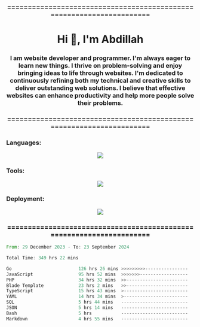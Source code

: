 <h3 align="center">=====================================================================</h3>
<h1 align="center">Hi 👋, I'm Abdillah</h1>
<h3 align="center">I am website developer and programmer. I'm always eager to learn new things. I thrive on problem-solving and enjoy bringing ideas to life through websites. I'm dedicated to continuously refining both my technical and creative skills to deliver outstanding web solutions. I believe that effective websites can enhance productivity and help more people solve their problems.</h3>
<h3 align="center">=====================================================================</h3>

<h3 align="left">Languages:</h3>
<p align="center">
  <a href="https://skillicons.dev">
    <img src="https://skillicons.dev/icons?i=go,nodejs,php,css,html,kotlin" />
  </a>
</p>

<h3 align="left">Tools:</h3>
<p align="center">
  <a href="https://skillicons.dev">
    <img src="https://skillicons.dev/icons?i=express,nextjs,postman,powershell,bash,nginx,arduino,laravel,androidstudio,react,prisma" />
  </a>
</p>

<h3 align="left">Deployment:</h3>
<p align="center">
  <a href="https://skillicons.dev">
    <img src="https://skillicons.dev/icons?i=git,github,docker,aws,jenkins,prometheus,grafana,mongodb,postgres,mysql" />
  </a>
</p>

<h3 align="center">=====================================================================</h3>

<!--START_SECTION:waka-->

```rust
From: 29 December 2023 - To: 23 September 2024

Total Time: 349 hrs 22 mins

Go                         126 hrs 26 mins >>>>>>>>>----------------   36.02 %
JavaScript                 95 hrs 52 mins  >>>>>>>------------------   27.31 %
PHP                        34 hrs 32 mins  >>-----------------------   09.84 %
Blade Template             23 hrs 2 mins   >>-----------------------   06.56 %
TypeScript                 15 hrs 43 mins  >------------------------   04.48 %
YAML                       14 hrs 34 mins  >------------------------   04.15 %
SQL                        5 hrs 44 mins   -------------------------   01.64 %
JSON                       5 hrs 14 mins   -------------------------   01.49 %
Bash                       5 hrs           -------------------------   01.43 %
Markdown                   4 hrs 55 mins   -------------------------   01.41 %
```

<!--END_SECTION:waka-->
<!---
Abedmuh/Abedmuh is a ✨ special ✨ repository because its `README.md` (this file) appears on your GitHub profile.
You can click the Preview link to take a look at your changes.
--->
